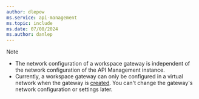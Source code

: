 ```yaml
---
author: dlepow
ms.service: api-management
ms.topic: include
ms.date: 07/08/2024
ms.author: danlep
---
```


> [!NOTE]
> * The network configuration of a workspace gateway is independent of the network configuration of the API Management instance.
> * Currently, a workspace gateway can only be configured in a virtual network when the gateway is [created](../articles/api-management/how-to-create-workspace.md). You can't change the gateway's network configuration or settings later.